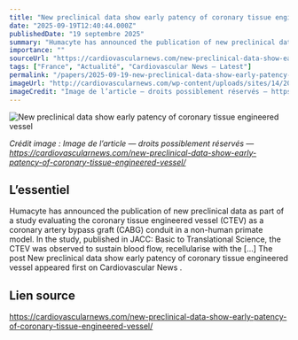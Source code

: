 ```yaml
---
title: "New preclinical data show early patency of coronary tissue engineered vessel"
date: "2025-09-19T12:40:44.000Z"
publishedDate: "19 septembre 2025"
summary: "Humacyte has announced the publication of new preclinical data as part of a study evaluating the coronary tissue engineered vessel (CTEV) as a coronary artery bypass graft (CABG) conduit in a non-human primate model. In the study, published in JACC: Basic to Translational Science, the CTEV was observed to sustain blood flow, recellularise with the [&#8230;] The post New preclinical data show early patency of coronary tissue engineered vessel appeared first on Cardiovascular News ."
importance: ""
sourceUrl: "https://cardiovascularnews.com/new-preclinical-data-show-early-patency-of-coronary-tissue-engineered-vessel/"
tags: ["France", "Actualité", "Cardiovascular News — Latest"]
permalink: "/papers/2025-09-19-new-preclinical-data-show-early-patency-of-coronary-tissue-engineered-vessel"
imageUrl: "http://cardiovascularnews.com/wp-content/uploads/sites/14/2020/07/Surgery-WEB.jpg"
imageCredit: "Image de l’article — droits possiblement réservés — https://cardiovascularnews.com/new-preclinical-data-show-early-patency-of-coronary-tissue-engineered-vessel/"
---
```


![New preclinical data show early patency of coronary tissue engineered vessel](http://cardiovascularnews.com/wp-content/uploads/sites/14/2020/07/Surgery-WEB.jpg)

*Crédit image : Image de l’article — droits possiblement réservés — https://cardiovascularnews.com/new-preclinical-data-show-early-patency-of-coronary-tissue-engineered-vessel/*

## L’essentiel

Humacyte has announced the publication of new preclinical data as part of a study evaluating the coronary tissue engineered vessel (CTEV) as a coronary artery bypass graft (CABG) conduit in a non-human primate model. In the study, published in JACC: Basic to Translational Science, the CTEV was observed to sustain blood flow, recellularise with the [&#8230;] The post New preclinical data show early patency of coronary tissue engineered vessel appeared first on Cardiovascular News .

## Lien source

https://cardiovascularnews.com/new-preclinical-data-show-early-patency-of-coronary-tissue-engineered-vessel/
